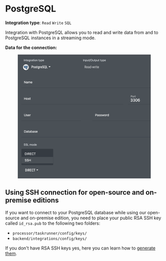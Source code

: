# PostgreSQL

**Integration type**: `Read` `Write` `SQL`

Integration with PostgreSQL allows you to read and write data from and to PostgreSQL instances in a streaming mode.&#x20;

**Data for the connection:**

<figure><img src="../../.gitbook/assets/Screenshot 2024-04-23 at 16.42.51.png" alt=""><figcaption></figcaption></figure>

## Using SSH connection for open-source and on-premise editions

If you want to connect to your PostgreSQL database while using our open-source and on-premise edition, you need to place your public RSA SSH key called `id_rsa.pub` to the following two folders:

* `processor/taskrunner/config/keys/`
* `backend/integrations/config/keys/`

&#x20;If you don't have RSA SSH keys yes, here you can learn how to [generate them](https://docs.github.com/en/authentication/connecting-to-github-with-ssh/generating-a-new-ssh-key-and-adding-it-to-the-ssh-agent#generating-a-new-ssh-key).&#x20;
